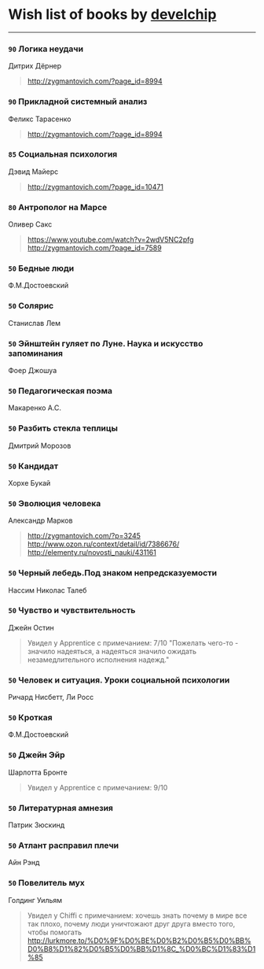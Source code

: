 # Wish list of books by [develchip](http://vk.com/id85203415)
---

### `90` Логика неудачи
Дитрих Дёрнер
> http://zygmantovich.com/?page_id=8994

### `90` Прикладной системный анализ
Феликс Тарасенко
> http://zygmantovich.com/?page_id=8994

### `85` Социальная психология
Дэвид Майерс
> http://zygmantovich.com/?page_id=10471

### `80` Антрополог на Марсе
Оливер Сакс
> https://www.youtube.com/watch?v=2wdV5NC2pfg
> http://zygmantovich.com/?page_id=7589

### `50` Бедные люди
Ф.М.Достоевский

### `50` Солярис
Станислав Лем

### `50` Эйнштейн гуляет по Луне. Наука и искусство запоминания
Фоер Джошуа

### `50` Педагогическая поэма
Макаренко А.С.

### `50` Разбить стекла теплицы
Дмитрий Морозов

### `50` Кандидат
Хорхе Букай

### `50` Эволюция человека
Александр Марков
> http://zygmantovich.com/?p=3245
> http://www.ozon.ru/context/detail/id/7386676/
> http://elementy.ru/novosti_nauki/431161

### `50` Черный лебедь.Под знаком непредсказуемости
Нассим Николас Талеб

### `50` Чувство и чувствительность
Джейн Остин
> Увидел у Apprentice  с примечанием: 7/10
> "Пожелать чего-то - значило надеяться, а надеяться значило ожидать незамедлительного исполнения надежд."

### `50` Человек и ситуация. Уроки социальной психологии
Ричард Нисбетт, Ли Росс

### `50` Кроткая
Ф.М.Достоевский

### `50` Джейн Эйр
Шарлотта Бронте
> Увидел у Apprentice  с примечанием: 9/10

### `50` Литературная амнезия
Патрик Зюскинд

### `50` Атлант расправил плечи
Айн Рэнд

### `50` Повелитель мух
Голдинг Уильям
> Увидел у Chiffi с примечанием: хочешь знать почему в мире все так плохо, почему люди уничтожают друг друга вместо того, чтобы помогать  http://lurkmore.to/%D0%9F%D0%BE%D0%B2%D0%B5%D0%BB%D0%B8%D1%82%D0%B5%D0%BB%D1%8C_%D0%BC%D1%83%D1%85

